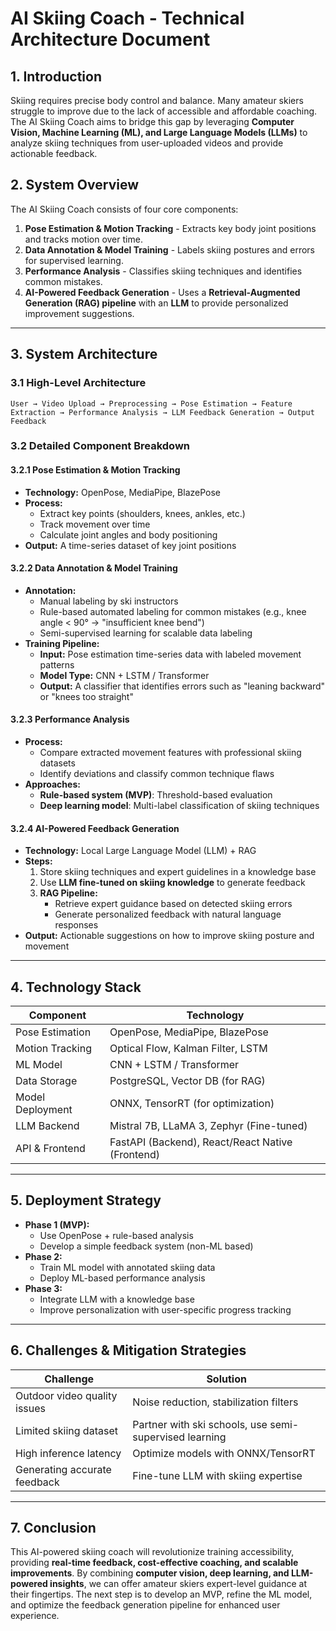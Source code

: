 # AI Skiing Coach - Technical Architecture Document

## 1. Introduction
Skiing requires precise body control and balance. Many amateur skiers struggle to improve due to the lack of accessible and affordable coaching. The AI Skiing Coach aims to bridge this gap by leveraging **Computer Vision, Machine Learning (ML), and Large Language Models (LLMs)** to analyze skiing techniques from user-uploaded videos and provide actionable feedback.

## 2. System Overview
The AI Skiing Coach consists of four core components:
1. **Pose Estimation & Motion Tracking** - Extracts key body joint positions and tracks motion over time.
2. **Data Annotation & Model Training** - Labels skiing postures and errors for supervised learning.
3. **Performance Analysis** - Classifies skiing techniques and identifies common mistakes.
4. **AI-Powered Feedback Generation** - Uses a **Retrieval-Augmented Generation (RAG) pipeline** with an **LLM** to provide personalized improvement suggestions.

---

## 3. System Architecture
### 3.1 High-Level Architecture
```
User → Video Upload → Preprocessing → Pose Estimation → Feature Extraction → Performance Analysis → LLM Feedback Generation → Output Feedback
```
### 3.2 Detailed Component Breakdown

#### **3.2.1 Pose Estimation & Motion Tracking**
- **Technology:** OpenPose, MediaPipe, BlazePose
- **Process:**
  - Extract key points (shoulders, knees, ankles, etc.)
  - Track movement over time
  - Calculate joint angles and body positioning
- **Output:** A time-series dataset of key joint positions

#### **3.2.2 Data Annotation & Model Training**
- **Annotation:**
  - Manual labeling by ski instructors
  - Rule-based automated labeling for common mistakes (e.g., knee angle < 90° → "insufficient knee bend")
  - Semi-supervised learning for scalable data labeling
- **Training Pipeline:**
  - **Input:** Pose estimation time-series data with labeled movement patterns
  - **Model Type:** CNN + LSTM / Transformer
  - **Output:** A classifier that identifies errors such as "leaning backward" or "knees too straight"

#### **3.2.3 Performance Analysis**
- **Process:**
  - Compare extracted movement features with professional skiing datasets
  - Identify deviations and classify common technique flaws
- **Approaches:**
  - **Rule-based system (MVP)**: Threshold-based evaluation
  - **Deep learning model**: Multi-label classification of skiing techniques

#### **3.2.4 AI-Powered Feedback Generation**
- **Technology:** Local Large Language Model (LLM) + RAG
- **Steps:**
  1. Store skiing techniques and expert guidelines in a knowledge base
  2. Use **LLM fine-tuned on skiing knowledge** to generate feedback
  3. **RAG Pipeline:**
     - Retrieve expert guidance based on detected skiing errors
     - Generate personalized feedback with natural language responses
- **Output:** Actionable suggestions on how to improve skiing posture and movement

---

## 4. Technology Stack
| Component                  | Technology |
|----------------------------|------------|
| Pose Estimation           | OpenPose, MediaPipe, BlazePose |
| Motion Tracking           | Optical Flow, Kalman Filter, LSTM |
| ML Model                  | CNN + LSTM / Transformer |
| Data Storage              | PostgreSQL, Vector DB (for RAG) |
| Model Deployment          | ONNX, TensorRT (for optimization) |
| LLM Backend               | Mistral 7B, LLaMA 3, Zephyr (Fine-tuned) |
| API & Frontend            | FastAPI (Backend), React/React Native (Frontend) |

---

## 5. Deployment Strategy
- **Phase 1 (MVP):**
  - Use OpenPose + rule-based analysis
  - Develop a simple feedback system (non-ML based)
- **Phase 2:**
  - Train ML model with annotated skiing data
  - Deploy ML-based performance analysis
- **Phase 3:**
  - Integrate LLM with a knowledge base
  - Improve personalization with user-specific progress tracking

---

## 6. Challenges & Mitigation Strategies
| Challenge | Solution |
|-----------|----------|
| Outdoor video quality issues | Noise reduction, stabilization filters |
| Limited skiing dataset | Partner with ski schools, use semi-supervised learning |
| High inference latency | Optimize models with ONNX/TensorRT |
| Generating accurate feedback | Fine-tune LLM with skiing expertise |

---

## 7. Conclusion
This AI-powered skiing coach will revolutionize training accessibility, providing **real-time feedback, cost-effective coaching, and scalable improvements**. By combining **computer vision, deep learning, and LLM-powered insights**, we can offer amateur skiers expert-level guidance at their fingertips. The next step is to develop an MVP, refine the ML model, and optimize the feedback generation pipeline for enhanced user experience.


